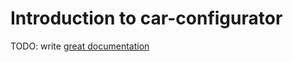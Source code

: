 # Introduction to car-configurator

TODO: write [great documentation](http://jacobian.org/writing/what-to-write/)
